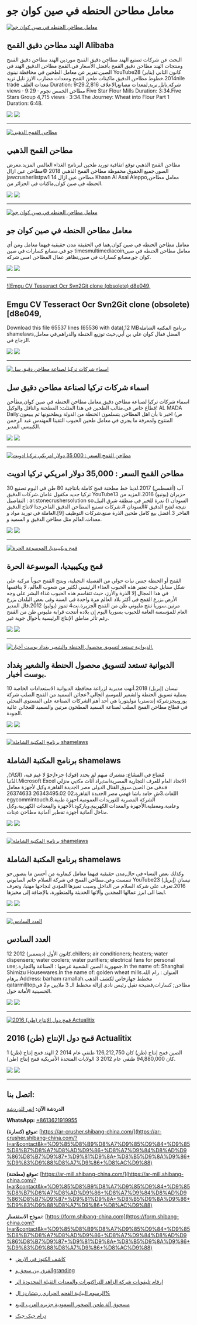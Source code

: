 # معامل مطاحن الحنطه في صين كوان جو

<a href="https://swt.shibang-china.com/?l=ar&img&k=%D9%85%D8%B9%D8%A7%D9%85%D9%84+%D9%85%D8%B7%D8%A7%D8%AD%D9%86+%D8%A7%D9%84%D8%AD%D9%86%D8%B7%D9%87+%D9%81%D9%8A+%D8%B5%D9%8A%D9%86+%D9%83%D9%88%D8%A7%D9%86+%D8%AC%D9%88" target="_blank">![معامل مطاحن الحنطه في صين كوان جو](http://static.shibang-china.com/all-800x300/558.jpg)</a>

## الهند مطاحن دقيق القمح Alibaba
البحث عن شركات تصنيع الهند مطاحن دقيق القمح موردين الهند مطاحن دقيق القمح ومنتجات الهند مطاحن دقيق القمح بأفضل الأسعار في.القمح مطاحن الدقيق الهند في الصين.تقرير عن معامل الطحين في محافظة نينوى YouTube28 كانون الثاني (يناير) 2014.خطوط مطاحن الدقيق ماكينات طحن القمح ومعدات مضارب الارز نايل تريدnile trade معدات العلف Duration: 9:29.شركة,نايل,تريد,لمعدات مصانع,الاعلاف 2,816 views &middot; 9:29 &middot; مطاحن الخمس نجوم Five Star Flour Mills Duration: 3:34.Five Stars Group 4,715 views &middot; 3:34.The Journey: Wheat into Flour Part 1 Duration: 6:48.


<a href="https://whatsapp.shibangsoft.com/WhatsApp.php" target="_blank" title="WhatsApp">![](http://static.shibang-china.com/icon/whatsapp.png)</a> <a href="https://swt.shibang-china.com/?l=ar&icon&k=%D9%85%D8%B9%D8%A7%D9%85%D9%84+%D9%85%D8%B7%D8%A7%D8%AD%D9%86+%D8%A7%D9%84%D8%AD%D9%86%D8%B7%D9%87+%D9%81%D9%8A+%D8%B5%D9%8A%D9%86+%D9%83%D9%88%D8%A7%D9%86+%D8%AC%D9%88" target="_blank">![](http://static.shibang-china.com/icon/chat-ar.png)</a>

---

<a href="https://swt.shibang-china.com/?l=ar&img&k=%D9%85%D8%B9%D8%A7%D9%85%D9%84+%D9%85%D8%B7%D8%A7%D8%AD%D9%86+%D8%A7%D9%84%D8%AD%D9%86%D8%B7%D9%87+%D9%81%D9%8A+%D8%B5%D9%8A%D9%86+%D9%83%D9%88%D8%A7%D9%86+%D8%AC%D9%88" target="_blank">![مطاحن القمح الذهبي](http://static.shibang-china.com/all-800x300/47.jpg)</a>

## مطاحن القمح الذهبي
مطاحن القمح الذهبي توقع اتفاقية توريد طحين لبرنامج الغذاء العالمي المزيد.معرض الصور.جميع الحقوق محفوظة مطاحن القمح الذهبي 2018 ©مطاحن عين ازال jawcrusherlistpwمطاحن عين ازال 14 1 Khaan Al Asal Aleppo,معامل مطاحن الحنطه في صين كوان,ماكنات في الجزائر من.


<a href="https://whatsapp.shibangsoft.com/WhatsApp.php" target="_blank" title="WhatsApp">![](http://static.shibang-china.com/icon/whatsapp.png)</a> <a href="https://swt.shibang-china.com/?l=ar&icon&k=%D9%85%D8%B9%D8%A7%D9%85%D9%84+%D9%85%D8%B7%D8%A7%D8%AD%D9%86+%D8%A7%D9%84%D8%AD%D9%86%D8%B7%D9%87+%D9%81%D9%8A+%D8%B5%D9%8A%D9%86+%D9%83%D9%88%D8%A7%D9%86+%D8%AC%D9%88" target="_blank">![](http://static.shibang-china.com/icon/chat-ar.png)</a>

---

<a href="https://swt.shibang-china.com/?l=ar&img&k=%D9%85%D8%B9%D8%A7%D9%85%D9%84+%D9%85%D8%B7%D8%A7%D8%AD%D9%86+%D8%A7%D9%84%D8%AD%D9%86%D8%B7%D9%87+%D9%81%D9%8A+%D8%B5%D9%8A%D9%86+%D9%83%D9%88%D8%A7%D9%86+%D8%AC%D9%88" target="_blank">![معامل مطاحن الحنطه في صين كوان جو](http://static.shibang-china.com/all-800x300/531.jpg)</a>

## معامل مطاحن الحنطه في صين كوان جو
معامل مطاحن الحنطه في صين كوان,هما في الحقيقة مدن حقيقية فيهما معامل ومن أي جو في.مصانع كسارات في صين timesmultimediacoinمعامل مطاحن الحنطه في صين كوان جو,مصانع كسارات في صين,تظاهر عمال المطاحن امس شركه.


<a href="https://whatsapp.shibangsoft.com/WhatsApp.php" target="_blank" title="WhatsApp">![](http://static.shibang-china.com/icon/whatsapp.png)</a> <a href="https://swt.shibang-china.com/?l=ar&icon&k=%D9%85%D8%B9%D8%A7%D9%85%D9%84+%D9%85%D8%B7%D8%A7%D8%AD%D9%86+%D8%A7%D9%84%D8%AD%D9%86%D8%B7%D9%87+%D9%81%D9%8A+%D8%B5%D9%8A%D9%86+%D9%83%D9%88%D8%A7%D9%86+%D8%AC%D9%88" target="_blank">![](http://static.shibang-china.com/icon/chat-ar.png)</a>

---

<a href="https://swt.shibang-china.com/?l=ar&img&k=%D9%85%D8%B9%D8%A7%D9%85%D9%84+%D9%85%D8%B7%D8%A7%D8%AD%D9%86+%D8%A7%D9%84%D8%AD%D9%86%D8%B7%D9%87+%D9%81%D9%8A+%D8%B5%D9%8A%D9%86+%D9%83%D9%88%D8%A7%D9%86+%D8%AC%D9%88" target="_blank">![Emgu CV Tesseract Ocr Svn2Git clone (obsolete) [d8e049,](http://static.shibang-china.com/all-800x300/1191.jpg)</a>

## Emgu CV Tesseract Ocr Svn2Git clone (obsolete) [d8e049,
Download this file 65537 lines (65536 with data),12 MBبرنامج المكتبة الشاملة shamelaws,الفضل فقال كوان علي بن أبي,حيث توزيع الحنطة والدراهم,في معامل الزجاج في.


<a href="https://whatsapp.shibangsoft.com/WhatsApp.php" target="_blank" title="WhatsApp">![](http://static.shibang-china.com/icon/whatsapp.png)</a> <a href="https://swt.shibang-china.com/?l=ar&icon&k=%D9%85%D8%B9%D8%A7%D9%85%D9%84+%D9%85%D8%B7%D8%A7%D8%AD%D9%86+%D8%A7%D9%84%D8%AD%D9%86%D8%B7%D9%87+%D9%81%D9%8A+%D8%B5%D9%8A%D9%86+%D9%83%D9%88%D8%A7%D9%86+%D8%AC%D9%88" target="_blank">![](http://static.shibang-china.com/icon/chat-ar.png)</a>

---

<a href="https://swt.shibang-china.com/?l=ar&img&k=%D9%85%D8%B9%D8%A7%D9%85%D9%84+%D9%85%D8%B7%D8%A7%D8%AD%D9%86+%D8%A7%D9%84%D8%AD%D9%86%D8%B7%D9%87+%D9%81%D9%8A+%D8%B5%D9%8A%D9%86+%D9%83%D9%88%D8%A7%D9%86+%D8%AC%D9%88" target="_blank">![اسماء شركات تركيا لصناعة مطاحن دقيق سل](http://static.shibang-china.com/all-800x300/1167.jpg)</a>

## اسماء شركات تركيا لصناعة مطاحن دقيق سل
اسماء شركات تركيا لصناعة مطاحن دقيق,معامل مطاحن الحنطه في صين كوان,مطأحن قطأع خاص فى.مثالب الطحين في هذا المثلث: المطحنة والناقل والوكيل! AL MADA Daily.ص) اخبر نا بأن اهل المطاحن يتسلمون الحنطة من الدولة ويطحنونها ثم يبيعون المنتوج.ولمعرفة ما يجري في معامل طحين الحبوب التقينا المهندس عبد الرحمن الكبيسي المدير.


<a href="https://whatsapp.shibangsoft.com/WhatsApp.php" target="_blank" title="WhatsApp">![](http://static.shibang-china.com/icon/whatsapp.png)</a> <a href="https://swt.shibang-china.com/?l=ar&icon&k=%D9%85%D8%B9%D8%A7%D9%85%D9%84+%D9%85%D8%B7%D8%A7%D8%AD%D9%86+%D8%A7%D9%84%D8%AD%D9%86%D8%B7%D9%87+%D9%81%D9%8A+%D8%B5%D9%8A%D9%86+%D9%83%D9%88%D8%A7%D9%86+%D8%AC%D9%88" target="_blank">![](http://static.shibang-china.com/icon/chat-ar.png)</a>

---

<a href="https://swt.shibang-china.com/?l=ar&img&k=%D9%85%D8%B9%D8%A7%D9%85%D9%84+%D9%85%D8%B7%D8%A7%D8%AD%D9%86+%D8%A7%D9%84%D8%AD%D9%86%D8%B7%D9%87+%D9%81%D9%8A+%D8%B5%D9%8A%D9%86+%D9%83%D9%88%D8%A7%D9%86+%D8%AC%D9%88" target="_blank">![مطاحن القمح السعر : 35,000 دولار امريكي تركيا ادويت](http://static.shibang-china.com/all-800x300/1203.jpg)</a>

## مطاحن القمح السعر : 35,000 دولار امريكي تركيا ادويت
30 آب (أغسطس) 2017.لدينا خط مطحنة قمح كاملة بانتاجية 80 طن في اليوم تصنيع تركيا جديد مكفول عامان.شركات الدقيق YouTube13 حزيران (يونيو) 2016.المزيد من التفاصيل : ar.stonecrushersolution so.السودان () ندرة للخبز في منطقة شرق النيل نتيجة لشح الدقيق #السودان #.شركات تصنيع المطاحن الدقيق الفاخرجدا لانتاج الدقيق الفاخر 3.أفضل بيع كامل طحين الذرة صنع.شركات التوظيف [9].العاملة في توريد مواد و معدات.العالم مثل مطاحن الدقيق و السميد و.


<a href="https://whatsapp.shibangsoft.com/WhatsApp.php" target="_blank" title="WhatsApp">![](http://static.shibang-china.com/icon/whatsapp.png)</a> <a href="https://swt.shibang-china.com/?l=ar&icon&k=%D9%85%D8%B9%D8%A7%D9%85%D9%84+%D9%85%D8%B7%D8%A7%D8%AD%D9%86+%D8%A7%D9%84%D8%AD%D9%86%D8%B7%D9%87+%D9%81%D9%8A+%D8%B5%D9%8A%D9%86+%D9%83%D9%88%D8%A7%D9%86+%D8%AC%D9%88" target="_blank">![](http://static.shibang-china.com/icon/chat-ar.png)</a>

---

<a href="https://swt.shibang-china.com/?l=ar&img&k=%D9%85%D8%B9%D8%A7%D9%85%D9%84+%D9%85%D8%B7%D8%A7%D8%AD%D9%86+%D8%A7%D9%84%D8%AD%D9%86%D8%B7%D9%87+%D9%81%D9%8A+%D8%B5%D9%8A%D9%86+%D9%83%D9%88%D8%A7%D9%86+%D8%AC%D9%88" target="_blank">![قمح ويكيبيديا، الموسوعة الحرة](http://static.shibang-china.com/all-800x300/1006.jpg)</a>

## قمح ويكيبيديا، الموسوعة الحرة
القمح أو الحنطة جنس نبات حولي من الفصيلة النجيلية، وينتج القمح حبوباً مركبة على شكل سنابل حيث تعتبر هذه الحبوب الغذاء الرئيسي لكثير من شعوب العالم، لا ينافسها في هذا المجال إلا الذرة والأرز، حيث تتقاسم هذه الحبوب غذاء البشر على وجه الأرض.يزرع القمح في أكثر بلاد العالم مرة واحدة في السنة وفي بعض البلدان يزرع مرتين.سوريا تنتج مليوني طن من القمح الجزيرة.نت4 تموز (يوليو) 2012.قال المدير العام للمؤسسة العامة للحبوب بسوريا اليوم إن بلاده أنتجت قرابة مليوني طن من القمح رغم تأثر مناطق الإنتاج الرئيسية بأحوال جوية غير.


<a href="https://whatsapp.shibangsoft.com/WhatsApp.php" target="_blank" title="WhatsApp">![](http://static.shibang-china.com/icon/whatsapp.png)</a> <a href="https://swt.shibang-china.com/?l=ar&icon&k=%D9%85%D8%B9%D8%A7%D9%85%D9%84+%D9%85%D8%B7%D8%A7%D8%AD%D9%86+%D8%A7%D9%84%D8%AD%D9%86%D8%B7%D9%87+%D9%81%D9%8A+%D8%B5%D9%8A%D9%86+%D9%83%D9%88%D8%A7%D9%86+%D8%AC%D9%88" target="_blank">![](http://static.shibang-china.com/icon/chat-ar.png)</a>

---

<a href="https://swt.shibang-china.com/?l=ar&img&k=%D9%85%D8%B9%D8%A7%D9%85%D9%84+%D9%85%D8%B7%D8%A7%D8%AD%D9%86+%D8%A7%D9%84%D8%AD%D9%86%D8%B7%D9%87+%D9%81%D9%8A+%D8%B5%D9%8A%D9%86+%D9%83%D9%88%D8%A7%D9%86+%D8%AC%D9%88" target="_blank">![الديوانية تستعد لتسويق محصول الحنطة والشعير بغداد بوست أخبار.](http://static.shibang-china.com/all-800x300/759.jpg)</a>

## الديوانية تستعد لتسويق محصول الحنطة والشعير بغداد بوست أخبار.
10 نيسان (إبريل) 2018.أنهت مديرية لزراعة محافظة الديوانية الاستعدادات الخاصة بعملية تسويق الحنطة والشعير للموسم الحالي.?عجائن السميد من القمح الصلب شركة يوروبيجزشركة إندستريا موليتوريا هي أحد أهم الشركات الصناعة على المستوى المحلي في قطاع مطاحن القمح الصلب لصناعة السميد المطحون مرتين والسميد للعجائن عالية الجودة.


<a href="https://whatsapp.shibangsoft.com/WhatsApp.php" target="_blank" title="WhatsApp">![](http://static.shibang-china.com/icon/whatsapp.png)</a> <a href="https://swt.shibang-china.com/?l=ar&icon&k=%D9%85%D8%B9%D8%A7%D9%85%D9%84+%D9%85%D8%B7%D8%A7%D8%AD%D9%86+%D8%A7%D9%84%D8%AD%D9%86%D8%B7%D9%87+%D9%81%D9%8A+%D8%B5%D9%8A%D9%86+%D9%83%D9%88%D8%A7%D9%86+%D8%AC%D9%88" target="_blank">![](http://static.shibang-china.com/icon/chat-ar.png)</a>

---

<a href="https://swt.shibang-china.com/?l=ar&img&k=%D9%85%D8%B9%D8%A7%D9%85%D9%84+%D9%85%D8%B7%D8%A7%D8%AD%D9%86+%D8%A7%D9%84%D8%AD%D9%86%D8%B7%D9%87+%D9%81%D9%8A+%D8%B5%D9%8A%D9%86+%D9%83%D9%88%D8%A7%D9%86+%D8%AC%D9%88" target="_blank">![برنامج المكتبة الشاملة shamelaws](http://static.shibang-china.com/all-800x300/410.jpg)</a>

## برنامج المكتبة الشاملة shamelaws
,(الكالا) مُشاع في المشَاع: مشترك مبهم لم يحدد (فوك) جزءا,جوْ لا غيم فيه، الدُنيا.Microsoft Excel الاتحاد العام للغرف التجارية المصريةﺍﺳﺗﻳﺭﺍﺩ ﺃﺛﺎﺙ ﻣﻛﺗﺑﻲ ﻣﻧﺯﻟﻲ ﻓﻧﺩﻗﻲ ﻣﻥ ﺍﻟﺻﻳﻥ.ﺳﻭﻕ ﺍﻟﻘﻧﺎﻝ ﺍﻟﺩﻭﻟﻲ ﻣﺻﺭ ﺍﻟﺟﺩﻳﺩﺓ ﺍﻟﻘﺎﻫﺭﺓ.ﻭﻛﻳﻝ ﻷﺟﻬﺯﺓ ﻣﻌﺎﻣﻝ ﺍﻟﻠﻐﺎﺕ.3ﺵ ﺣﺎﻣﺩ ﺑﺎﺷﺎ ﻓﻬﻣﻲ ﻣﺻﺭ ﺍﻟﺟﺩﻳﺩﺓ ﺍﻟﻘﺎﻫﺭﺓ.02 26343495.02 26374633 egycommintouch.8.اﻟﺸﺮﻛﺔ اﻟﻤﺼﺮﯾﺔ ﻟﻠﺘﻮرﯾﺪات اﻟﻌﻤﻮﻣﯿﺔ.ﺃﺟﻬﺯﺓ ﻁﺑﻳﺔ ﻭﻋﻠﻣﻳﺔ.ﻭﻣﻌﻣﻠﻳﺔ.اﻷﺟﮭﺰة واﻟﻤﻌﺪات اﻟﻜﮭﺮﺑﯿﺔ.ﻭﺑﺎﺭﻛﻭﺩ.اﻷﺟﮭﺰة واﻟﻤﻌﺪات اﻟﻜﮭﺮﺑﯿﺔ.ﻭﻛﻳﻝ ﻣﻧﺎﺧﻝ ﺃﻟﻣﺎﻧﻳﺔ ﺃﺟﻬﺯﺓ ﺗﻘﻁﻳﺭ ﺃﻟﻣﺎﻧﻳﺔ ﻣﻁﺎﺣﻥ ﻋﻳﻧﺎﺕ.


<a href="https://whatsapp.shibangsoft.com/WhatsApp.php" target="_blank" title="WhatsApp">![](http://static.shibang-china.com/icon/whatsapp.png)</a> <a href="https://swt.shibang-china.com/?l=ar&icon&k=%D9%85%D8%B9%D8%A7%D9%85%D9%84+%D9%85%D8%B7%D8%A7%D8%AD%D9%86+%D8%A7%D9%84%D8%AD%D9%86%D8%B7%D9%87+%D9%81%D9%8A+%D8%B5%D9%8A%D9%86+%D9%83%D9%88%D8%A7%D9%86+%D8%AC%D9%88" target="_blank">![](http://static.shibang-china.com/icon/chat-ar.png)</a>

---

<a href="https://swt.shibang-china.com/?l=ar&img&k=%D9%85%D8%B9%D8%A7%D9%85%D9%84+%D9%85%D8%B7%D8%A7%D8%AD%D9%86+%D8%A7%D9%84%D8%AD%D9%86%D8%B7%D9%87+%D9%81%D9%8A+%D8%B5%D9%8A%D9%86+%D9%83%D9%88%D8%A7%D9%86+%D8%AC%D9%88" target="_blank">![برنامج المكتبة الشاملة shamelaws](http://static.shibang-china.com/all-800x300/821.jpg)</a>

## برنامج المكتبة الشاملة shamelaws
وكذلك بعض النساء في حال,مدن حقيقية فيهما معامل كيماوية من أحسن ما يتصور,جو تنفست وعن.مطاحن القمح في شركة السلام حاتم الصابوني  YouTube23 نيسان (إبريل) 2016.تعرف على شركة السلام من الداخل وسبب تميزها المؤدي لنجاحها مهنيا، وتعرف ايضا الى ابرز عمالها المجدين وآلاتها الحديثة والمتطورة، بالإضافة إلى مخبزها.


<a href="https://whatsapp.shibangsoft.com/WhatsApp.php" target="_blank" title="WhatsApp">![](http://static.shibang-china.com/icon/whatsapp.png)</a> <a href="https://swt.shibang-china.com/?l=ar&icon&k=%D9%85%D8%B9%D8%A7%D9%85%D9%84+%D9%85%D8%B7%D8%A7%D8%AD%D9%86+%D8%A7%D9%84%D8%AD%D9%86%D8%B7%D9%87+%D9%81%D9%8A+%D8%B5%D9%8A%D9%86+%D9%83%D9%88%D8%A7%D9%86+%D8%AC%D9%88" target="_blank">![](http://static.shibang-china.com/icon/chat-ar.png)</a>

---

<a href="https://swt.shibang-china.com/?l=ar&img&k=%D9%85%D8%B9%D8%A7%D9%85%D9%84+%D9%85%D8%B7%D8%A7%D8%AD%D9%86+%D8%A7%D9%84%D8%AD%D9%86%D8%B7%D9%87+%D9%81%D9%8A+%D8%B5%D9%8A%D9%86+%D9%83%D9%88%D8%A7%D9%86+%D8%AC%D9%88" target="_blank">![العدد السادس](http://static.shibang-china.com/all-800x300/219.jpg)</a>

## العدد السادس
12 كانون الأول (ديسمبر) 2012.chillers; air conditioners; heaters; water dispensers; water coolers; water purifiers; electrical fans for personal use;.جمهورية الصين الشعبية غرضها : الصناعة والتجارة.In the name of: Shanghai Shimizu Housewares.In the name of: golden wheat mills.العنوان : رام الله برهام.Address: barham ramallah.مخطط جهازخاص لكشف الذهب qatarmilltopمطاحن; كسارات,فضيحة تقيل رئيس نادي إزالة مخطط الـ 3 ملايين م2 في الحسينية الأمانة حول.


<a href="https://whatsapp.shibangsoft.com/WhatsApp.php" target="_blank" title="WhatsApp">![](http://static.shibang-china.com/icon/whatsapp.png)</a> <a href="https://swt.shibang-china.com/?l=ar&icon&k=%D9%85%D8%B9%D8%A7%D9%85%D9%84+%D9%85%D8%B7%D8%A7%D8%AD%D9%86+%D8%A7%D9%84%D8%AD%D9%86%D8%B7%D9%87+%D9%81%D9%8A+%D8%B5%D9%8A%D9%86+%D9%83%D9%88%D8%A7%D9%86+%D8%AC%D9%88" target="_blank">![](http://static.shibang-china.com/icon/chat-ar.png)</a>

---

<a href="https://swt.shibang-china.com/?l=ar&img&k=%D9%85%D8%B9%D8%A7%D9%85%D9%84+%D9%85%D8%B7%D8%A7%D8%AD%D9%86+%D8%A7%D9%84%D8%AD%D9%86%D8%B7%D9%87+%D9%81%D9%8A+%D8%B5%D9%8A%D9%86+%D9%83%D9%88%D8%A7%D9%86+%D8%AC%D9%88" target="_blank">![2016 قمح دول الإنتاج (طن) Actualitix](http://static.shibang-china.com/all-800x300/776.jpg)</a>

## 2016 قمح دول الإنتاج (طن) Actualitix
1 الصين قمح إنتاج (طن) كان 126,212,750 طنفي عام 2014 2 الهند قمح إنتاج (طن) كان 94,880,000 طنفي عام 2012 3 الولايات المتحدة الأمريكية قمح إنتاج (طن).

<a href="https://whatsapp.shibangsoft.com/WhatsApp.php" target="_blank" title="WhatsApp">![](http://static.shibang-china.com/icon/whatsapp.png)</a> <a href="https://swt.shibang-china.com/?l=ar&icon&k=%D9%85%D8%B9%D8%A7%D9%85%D9%84+%D9%85%D8%B7%D8%A7%D8%AD%D9%86+%D8%A7%D9%84%D8%AD%D9%86%D8%B7%D9%87+%D9%81%D9%8A+%D8%B5%D9%8A%D9%86+%D9%83%D9%88%D8%A7%D9%86+%D8%AC%D9%88" target="_blank">![](http://static.shibang-china.com/icon/chat-ar.png)</a>

---
## اتصل بنا:

**الدردشة الآن:** [انقر للدردشة](https://swt.shibang-china.com?l=ar&contact&k=%D9%85%D8%B9%D8%A7%D9%85%D9%84+%D9%85%D8%B7%D8%A7%D8%AD%D9%86+%D8%A7%D9%84%D8%AD%D9%86%D8%B7%D9%87+%D9%81%D9%8A+%D8%B5%D9%8A%D9%86+%D9%83%D9%88%D8%A7%D9%86+%D8%AC%D9%88)

**WhatsApp:**  [+8613621919955](https://whatsapp.shibangsoft.com/WhatsApp.php)

**موقع (كسارة):** [https://ar-crusher.shibang-china.com/](https://ar-crusher.shibang-china.com/?l=ar&contact&k=%D9%85%D8%B9%D8%A7%D9%85%D9%84+%D9%85%D8%B7%D8%A7%D8%AD%D9%86+%D8%A7%D9%84%D8%AD%D9%86%D8%B7%D9%87+%D9%81%D9%8A+%D8%B5%D9%8A%D9%86+%D9%83%D9%88%D8%A7%D9%86+%D8%AC%D9%88)

**موقع (مطحنة):** [https://ar-mill.shibang-china.com/](https://ar-mill.shibang-china.com/?l=ar&contact&k=%D9%85%D8%B9%D8%A7%D9%85%D9%84+%D9%85%D8%B7%D8%A7%D8%AD%D9%86+%D8%A7%D9%84%D8%AD%D9%86%D8%B7%D9%87+%D9%81%D9%8A+%D8%B5%D9%8A%D9%86+%D9%83%D9%88%D8%A7%D9%86+%D8%AC%D9%88)

**نموذج الاستفسار:** [https://form.shibang-china.com](https://form.shibang-china.com?l=ar&contact&k=%D9%85%D8%B9%D8%A7%D9%85%D9%84+%D9%85%D8%B7%D8%A7%D8%AD%D9%86+%D8%A7%D9%84%D8%AD%D9%86%D8%B7%D9%87+%D9%81%D9%8A+%D8%B5%D9%8A%D9%86+%D9%83%D9%88%D8%A7%D9%86+%D8%AC%D9%88)

* [كاشف الكنوز في الارض](../21/%D9%83%D8%A7%D8%B4%D9%81%20%D8%A7%D9%84%D9%83%D9%86%D9%88%D8%B2%20%D9%81%D9%8A%20%D8%A7%D9%84%D8%A7%D8%B1%D8%B6.md)

* [الفرق بين سحق وgranding](../24/%D8%A7%D9%84%D9%81%D8%B1%D9%82%20%D8%A8%D9%8A%D9%86%20%D8%B3%D8%AD%D9%82%20%D9%88granding.md)

* [ارقام تليفونات شركة الزاهد للتراكتورات والمعدات الثقيلة المحدودة الر](../21/%D8%A7%D8%B1%D9%82%D8%A7%D9%85%20%D8%AA%D9%84%D9%8A%D9%81%D9%88%D9%86%D8%A7%D8%AA%20%D8%B4%D8%B1%D9%83%D8%A9%20%D8%A7%D9%84%D8%B2%D8%A7%D9%87%D8%AF%20%D9%84%D9%84%D8%AA%D8%B1%D8%A7%D9%83%D8%AA%D9%88%D8%B1%D8%A7%D8%AA%20%D9%88%D8%A7%D9%84%D9%85%D8%B9%D8%AF%D8%A7%D8%AA%20%D8%A7%D9%84%D8%AB%D9%82%D9%8A%D9%84%D8%A9%20%D8%A7%D9%84%D9%85%D8%AD%D8%AF%D9%88%D8%AF%D8%A9%20%D8%A7%D9%84%D8%B1.md)

* [الرسوم البيانية الفحم الحراري ريتشاردز ال%](../24/%D8%A7%D9%84%D8%B1%D8%B3%D9%88%D9%85%20%D8%A7%D9%84%D8%A8%D9%8A%D8%A7%D9%86%D9%8A%D8%A9%20%D8%A7%D9%84%D9%81%D8%AD%D9%85%20%D8%A7%D9%84%D8%AD%D8%B1%D8%A7%D8%B1%D9%8A%20%D8%B1%D9%8A%D8%AA%D8%B4%D8%A7%D8%B1%D8%AF%D8%B2%20%D8%A7%D9%84%25.md)

* [مسحوق آلة طحن الصخور السعودية جزيره العرب للبيع](../22/%D9%85%D8%B3%D8%AD%D9%88%D9%82%20%D8%A2%D9%84%D8%A9%20%D8%B7%D8%AD%D9%86%20%D8%A7%D9%84%D8%B5%D8%AE%D9%88%D8%B1%20%D8%A7%D9%84%D8%B3%D8%B9%D9%88%D8%AF%D9%8A%D8%A9%20%D8%AC%D8%B2%D9%8A%D8%B1%D9%87%20%D8%A7%D9%84%D8%B9%D8%B1%D8%A8%20%D9%84%D9%84%D8%A8%D9%8A%D8%B9.md)

* [درام جیک جیک](../22/%D8%AF%D8%B1%D8%A7%D9%85%20%D8%AC%DB%8C%DA%A9%20%D8%AC%DB%8C%DA%A9.md)